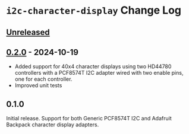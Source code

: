 # `i2c-character-display` Change Log

## [Unreleased]

## [0.2.0]  - 2024-10-19
* Added support for 40x4 character displays using two HD44780 controllers with a PCF8574T I2C adapter wired with two enable pins, one for each controller.
* Improved unit tests

## 0.1.0
Initial release. Support for both Generic PCF8574T I2C and Adafruit Backpack character display adapters.

[Unreleased]: https://github.com/michaelkamprath/bespokeasm/compare/v0.2.0...HEAD
[0.2.0]: https://github.com/michaelkamprath/bespokeasm/compare/v0.1.0...v0.2.0